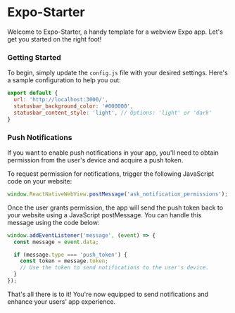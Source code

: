 # Expo-Starter
Welcome to Expo-Starter, a handy template for a webview Expo app. Let's get you started on the right foot!

### Getting Started
To begin, simply update the `config.js` file with your desired settings. Here's a sample configuration to help you out:
```javascript
export default {
  url: 'http://localhost:3000/',
  statusbar_background_color: '#000000',
  statusbar_content_style: 'light', // Options: 'light' or 'dark'
}
```

### Push Notifications
If you want to enable push notifications in your app, you'll need to obtain permission from the user's device and acquire a push token.

To request permission for notifications, trigger the following JavaScript code on your website:
```javascript
window.ReactNativeWebView.postMessage('ask_notification_permissions');
```

Once the user grants permission, the app will send the push token back to your website using a JavaScript postMessage. You can handle this message using the code below:
```javascript
window.addEventListener('message', (event) => {
  const message = event.data;

  if (message.type === 'push_token') {
    const token = message.token;
    // Use the token to send notifications to the user's device.
  }
});
```

That's all there is to it! You're now equipped to send notifications and enhance your users' app experience.
